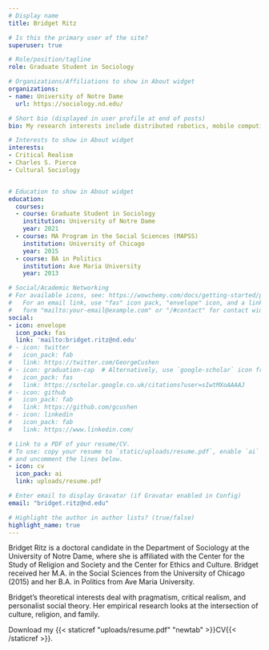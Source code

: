 ```yaml
---
# Display name
title: Bridget Ritz

# Is this the primary user of the site?
superuser: true

# Role/position/tagline
role: Graduate Student in Sociology

# Organizations/Affiliations to show in About widget
organizations:
- name: University of Notre Dame
  url: https://sociology.nd.edu/

# Short bio (displayed in user profile at end of posts)
bio: My research interests include distributed robotics, mobile computing and programmable matter.

# Interests to show in About widget
interests:
- Critical Realism
- Charles S. Pierce
- Cultural Sociology


# Education to show in About widget
education:
  courses:
  - course: Graduate Student in Sociology
    institution: University of Notre Dame
    year: 2021
  - course: MA Program in the Social Sciences (MAPSS)
    institution: University of Chicago
    year: 2015
  - course: BA in Politics
    institution: Ave Maria University
    year: 2013

# Social/Academic Networking
# For available icons, see: https://wowchemy.com/docs/getting-started/page-builder/#icons
#   For an email link, use "fas" icon pack, "envelope" icon, and a link in the
#   form "mailto:your-email@example.com" or "/#contact" for contact widget.
social:
- icon: envelope
  icon_pack: fas
  link: 'mailto:bridget.ritz@nd.edu'
# - icon: twitter
#   icon_pack: fab
#   link: https://twitter.com/GeorgeCushen
# - icon: graduation-cap  # Alternatively, use `google-scholar` icon from `ai` icon pack
#   icon_pack: fas
#   link: https://scholar.google.co.uk/citations?user=sIwtMXoAAAAJ
# - icon: github
#   icon_pack: fab
#   link: https://github.com/gcushen
# - icon: linkedin
#   icon_pack: fab
#   link: https://www.linkedin.com/

# Link to a PDF of your resume/CV.
# To use: copy your resume to `static/uploads/resume.pdf`, enable `ai` icons in `params.toml`, 
# and uncomment the lines below.
- icon: cv
  icon_pack: ai
  link: uploads/resume.pdf

# Enter email to display Gravatar (if Gravatar enabled in Config)
email: "bridget.ritz@nd.edu"

# Highlight the author in author lists? (true/false)
highlight_name: true
---
```


Bridget Ritz is a doctoral candidate in the Department of Sociology at the University of Notre Dame, where she is affiliated with the Center for the Study of Religion and Society and the Center for Ethics and Culture. Bridget received her M.A. in the Social Sciences from the University of Chicago (2015) and her B.A. in Politics from Ave Maria University. 

Bridget’s theoretical interests deal with pragmatism, critical realism, and personalist social theory. Her empirical research looks at the intersection of culture, religion, and family. 

Download my {{< staticref "uploads/resume.pdf" "newtab" >}}CV{{< /staticref >}}.
